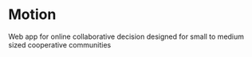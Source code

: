 Motion
======

Web app for online collaborative decision designed for small to medium sized cooperative communities
